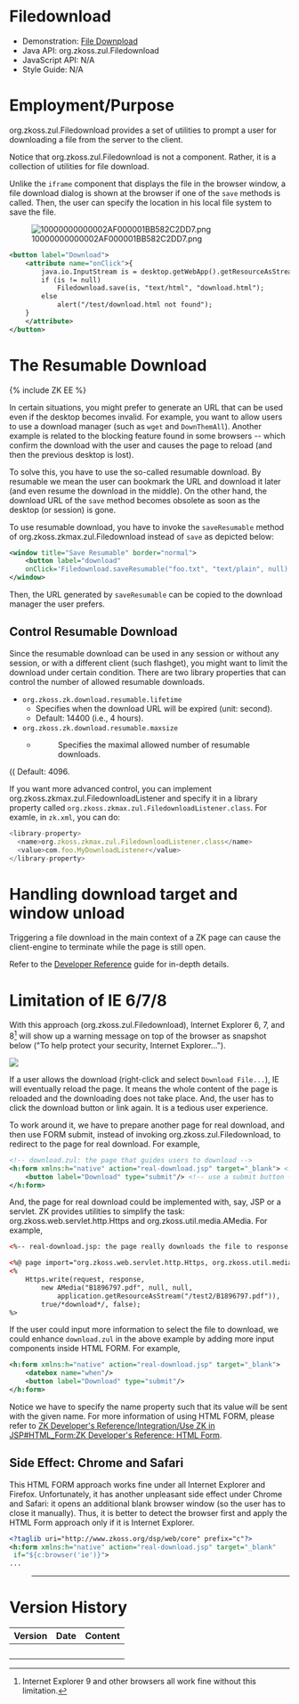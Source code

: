 

# Filedownload

- Demonstration: [File
  Downpload](http://www.zkoss.org/zkdemo/file_handling/file_download)
- Java API: <javadoc>org.zkoss.zul.Filedownload</javadoc>
- JavaScript API: N/A
- Style Guide: N/A

# Employment/Purpose

<javadoc>org.zkoss.zul.Filedownload</javadoc> provides a set of
utilities to prompt a user for downloading a file from the server to the
client.

Notice that <javadoc>org.zkoss.zul.Filedownload</javadoc> is not a
component. Rather, it is a collection of utilities for file download.

Unlike the `iframe` component that displays the file in the browser
window, a file download dialog is shown at the browser if one of the
`save` methods is called. Then, the user can specify the location in his
local file system to save the file.

<figure>
<img src="10000000000002AF000001BB582C2DD7.png"
title="10000000000002AF000001BB582C2DD7.png" />
<figcaption>10000000000002AF000001BB582C2DD7.png</figcaption>
</figure>

``` xml
<button label="Download">
    <attribute name="onClick">{
        java.io.InputStream is = desktop.getWebApp().getResourceAsStream("/test/download.html");
        if (is != null)
            Filedownload.save(is, "text/html", "download.html");
        else
            alert("/test/download.html not found");
    }
    </attribute>
</button>
```

# The Resumable Download

{% include ZK EE %}

In certain situations, you might prefer to generate an URL that can be
used even if the desktop becomes invalid. For example, you want to allow
users to use a download manager (such as `wget` and `DownThemAll`).
Another example is related to the blocking feature found in some
browsers -- which confirm the download with the user and causes the page
to reload (and then the previous desktop is lost).

To solve this, you have to use the so-called resumable download. By
resumable we mean the user can bookmark the URL and download it later
(and even resume the download in the middle). On the other hand, the
download URL of the `save` method becomes obsolete as soon as the
desktop (or session) is gone.

To use resumable download, you have to invoke the `saveResumable` method
of <javadoc>org.zkoss.zkmax.zul.Filedownload</javadoc> instead of `save`
as depicted below:

``` xml
<window title="Save Resumable" border="normal">
    <button label="download"
    onClick='Filedownload.saveResumable("foo.txt", "text/plain", null)'/>
</window>
```

Then, the URL generated by `saveResumable` can be copied to the download
manager the user prefers.

## Control Resumable Download

Since the resumable download can be used in any session or without any
session, or with a different client (such flashget), you might want to
limit the download under certain condition. There are two library
properties that can control the number of allowed resumable downloads.

- `org.zkoss.zk.download.resumable.lifetime`
  - Specifies when the download URL will be expired (unit: second).
  - Default: 14400 (i.e., 4 hours).
    </dd>
- `org.zkoss.zk.download.resumable.maxsize`
  - <dd>

    Specifies the maximal allowed number of resumable downloads.

(( Default: 4096.

If you want more advanced control, you can implement
<javadoc>org.zkoss.zkmax.zul.FiledownloadListener</javadoc> and specify
it in a library property called
`org.zkoss.zkmax.zul.FiledownloadListener.class`. For examle, in
`zk.xml`, you can do:

``` javascript
<library-property>
  <name>org.zkoss.zkmax.zul.FiledownloadListener.class</name>
  <value>com.foo.MyDownloadListener</value>
</library-property>
```

# Handling download target and window unload

Triggering a file download in the main context of a ZK page can cause
the client-engine to terminate while the page is still open.

Refer to the [Developer
Reference](ZK_Developer%27s_Reference/UI_Patterns/File_Upload_and_Download)
guide for in-depth details.

# Limitation of IE 6/7/8

With this approach (<javadoc>org.zkoss.zul.Filedownload</javadoc>),
Internet Explorer 6, 7, and 8[^1] will show up a warning message on top
of the browser as snapshot below ("To help protect your security,
Internet Explorer...").

![](IePreventDownload.png)

If a user allows the download (right-click and select
`Download File...`), IE will eventually reload the page. It means the
whole content of the page is reloaded and the downloading does not take
place. And, the user has to click the download button or link again. It
is a tedious user experience.

To work around it, we have to prepare another page for real download,
and then use FORM submit, instead of invoking
<javadoc>org.zkoss.zul.Filedownload</javadoc>, to redirect to the page
for real download. For example,

``` xml
<!-- download.zul: the page that guides users to download -->
<h:form xmlns:h="native" action="real-download.jsp" target="_blank"> <!-- a form -->
    <button label="Download" type="submit"/> <!-- use a submit button -->
</h:form>
```

And, the page for real download could be implemented with, say, JSP or a
servlet. ZK provides utilities to simplify the task:
<javadoc method="write(javax.servlet.http.HttpServletRequest, javax.servlet.http.HttpServletResponse, org.zkoss.util.media.Media, boolean, boolean)">org.zkoss.web.servlet.http.Https</javadoc>
and <javadoc>org.zkoss.util.media.AMedia</javadoc>. For example,

``` xml
<%-- real-download.jsp: the page really downloads the file to response --%>

<%@ page import="org.zkoss.web.servlet.http.Https, org.zkoss.util.media.AMedia" %>
<%
    Https.write(request, response,
        new AMedia("B1896797.pdf", null, null,
            application.getResourceAsStream("/test2/B1896797.pdf")),
        true/*download*/, false);
%>
```

If the user could input more information to select the file to download,
we could enhance `download.zul` in the above example by adding more
input components inside HTML FORM. For example,

``` xml
<h:form xmlns:h="native" action="real-download.jsp" target="_blank">
    <datebox name="when"/>
    <button label="Download" type="submit"/>
</h:form>
```

Notice we have to specify the name property such that its value will be
sent with the given name. For more information of using HTML FORM,
please refer to [ZK Developer's Reference/Integration/Use ZK in
JSP#HTML_Form:ZK Developer's Reference: HTML
Form](ZK_Developer's_Reference/Integration/Use_ZK_in_JSP#HTML_Form:ZK_Developer's_Reference:_HTML_Form).

## Side Effect: Chrome and Safari

This HTML FORM approach works fine under all Internet Explorer and
Firefox. Unfortunately, it has another unpleasant side effect under
Chrome and Safari: it opens an additional blank browser window (so the
user has to close it manually). Thus, it is better to detect the browser
first and apply the HTML Form approach only if it is Internet Explorer.

``` xml
<?taglib uri="http://www.zkoss.org/dsp/web/core" prefix="c"?>
<h:form xmlns:h="native" action="real-download.jsp" target="_blank"
 if="${c:browser('ie')}">
...
```

> ------------------------------------------------------------------------
>
> <references/>

# Version History



| Version | Date | Content |
|---------|------|---------|
|         |      |         |



[^1]: Internet Explorer 9 and other browsers all work fine without this
    limitation.
